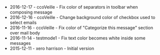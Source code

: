 * 2016-12-17 - ccoVeille - Fix color of separators in toolbar when composing message
* 2016-12-16 - ccoVeille - Change background color of checkbox used to select emails
* 2016-11-16 - ccoVeille - Fix color of "Categorize this message" section over mail body
* 2016-11-14 - testmode1 - Fix text color becomes white inside some messages
* 2015-12-11 - xero harrison - Initial version
